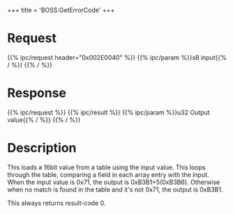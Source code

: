 +++
title = 'BOSS:GetErrorCode'
+++

# Request

{{% ipc/request header="0x002E0040" %}}
{{% ipc/param %}}s8 input{{% / %}}
{{% / %}}

# Response

{{% ipc/request %}}
{{% ipc/result %}}
{{% ipc/param %}}u32 Output value{{% / %}}
{{% / %}}

# Description

This loads a 16bit value from a table using the input value. This loops through the table, comparing a field in each array entry with the input. When the input value is 0x71, the output is 0xB3B1+5(0xB3B6). Otherwise when no match is found in the table and it's not 0x71, the output is 0xB3B1.

This always returns result-code 0.
